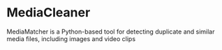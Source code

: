 # MediaCleaner
MediaMatcher is a Python-based tool for detecting duplicate and similar media files, including images and video clips
